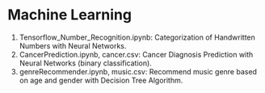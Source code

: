 # Machine Learning

1. Tensorflow_Number_Recognition.ipynb: Categorization of Handwritten Numbers with Neural Networks.
2. CancerPrediction.ipynb, cancer.csv: Cancer Diagnosis Prediction with Neural Networks (binary classification).
3. genreRecommender.ipynb, music.csv: Recommend music genre based on age and gender with Decision Tree Algorithm.


